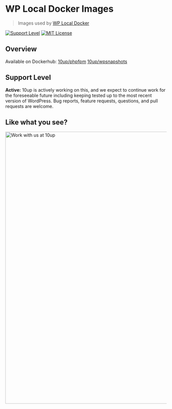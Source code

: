 # WP Local Docker Images

> Images used by [WP Local Docker](https://github.com/10up/wp-local-docker)

[![Support Level](https://img.shields.io/badge/support-active-green.svg)](#support-level) [![MIT License](https://img.shields.io/github/license/10up/wp-local-docker-images.svg)](https://github.com/10up/wp-local-docker-images/blob/master/LICENSE.md)

## Overview

Available on Dockerhub: 
[10up/phpfpm](https://hub.docker.com/r/10up/phpfpm/)
[10up/wpsnapshots](https://hub.docker.com/r/10up/wpsnapshots)

## Support Level

**Active:** 10up is actively working on this, and we expect to continue work for the foreseeable future including keeping tested up to the most recent version of WordPress.  Bug reports, feature requests, questions, and pull requests are welcome.

## Like what you see?

<a href="http://10up.com/contact/"><img src="https://10up.com/uploads/2016/10/10up-Github-Banner.png
" width="850" alt="Work with us at 10up"></a>
